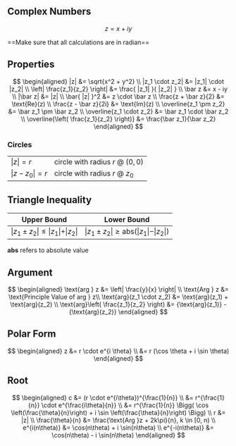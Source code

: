 ## Complex Numbers

$$
z = x + iy
$$

==Make sure that all calculations are in radian==

## Properties

$$
\begin{aligned}
|z| &= \sqrt{x^2 + y^2} \\
|z_1 \cdot z_2| &= |z_1| \cdot |z_2| \\
\left| \frac{z_1}{z_2} \right| &= \frac{ |z_1| }{ |z_2| } \\
\bar z &= x - iy \\
|\bar z| &= |z| \\
\bar{ |z| }^2 &= z \cdot \bar z \\
\frac{z + \bar z}{2} &= \text{Re}(z) \\
\frac{z - \bar z}{2i} &= \text{Im}(z) \\
\overline{z_1 \pm z_2} &= \bar z_1 \pm \bar z_2 \\
\overline{z_1 \cdot z_2} &= \bar z_1 \cdot \bar z_2 \\
\overline{\left( \frac{z_1}{z_2} \right)} &= \frac{\bar z_1}{\bar z_2}
\end{aligned}
$$

### Circles

|                   |                                   |
| ----------------- | --------------------------------- |
| $\vert  z  \vert = r$     | circle with radius $r$ @ $(0, 0)$ |
| $\vert  z-z_0  \vert = r$ | circle with radius $r$ @ $z_0$    |

## Triangle Inequality

| Upper Bound                         | Lower Bound                                    |
| ----------------------------------- | ---------------------------------------------- |
| $\vert  z_1 \pm z_2 \vert  \le \vert  z_1 \vert  + \vert  z_2 \vert$ | $\vert  z_1 \pm z_2 \vert  \ge \text{abs} (\vert  z_1 \vert  - \vert  z_2  \vert )$ |

**abs** refers to absolute value

## Argument

$$
\begin{aligned}
\text{arg } z &= \left| \frac{y}{x} \right| \\
\text{Arg } z &= \text{Principle Value of arg } z\\
\text{arg}(z_1 \cdot z_2) &= \text{arg}(z_1) + \text{arg}(z_2) \\
\text{arg}\left( \frac{z_1}{z_2} \right) &= {\text{arg}(z_1)} - {\text{arg}(z_2)}
\end{aligned}
$$

## Polar Form

$$
\begin{aligned}
z
&= r \cdot e^{i \theta} \\
&= r (\cos \theta + i \sin \theta)
\end{aligned}
$$

## Root

$$
\begin{aligned}
c
&= (r \cdot e^{i\theta})^{\frac{1}{n}} \\
&= r^{\frac{1}{n}} \cdot e^{\frac{i\theta}{n}} \\
&= r^{\frac{1}{n}} \Bigg(
	\cos \left(\frac{\theta}{n}\right) + i \sin \left(\frac{\theta}{n}\right)
\Bigg) \\
r &= |z| \\
\frac{\theta}{n} &= \frac{\text{Arg }z + 2k\pi}{n}, k \in [0, n) \\
e^{i(n\theta)} &= \cos(n\theta) + i \sin(n\theta) \\
e^{-i(n\theta)} &= \cos(n\theta) - i \sin(n\theta)
\end{aligned}
$$

